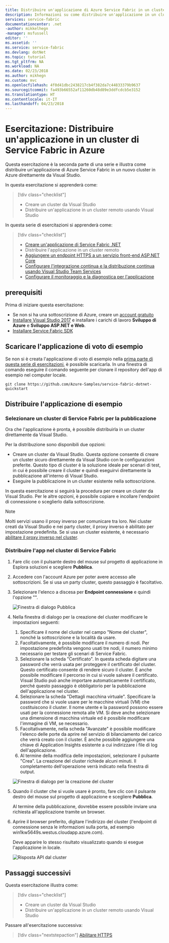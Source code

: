 ```yaml
---
title: Distribuire un'applicazione di Azure Service Fabric in un cluster da Visual Studio | Microsoft Docs
description: Informazioni su come distribuire un'applicazione in un cluster da Visual Studio
services: service-fabric
documentationcenter: .net
-author: mikkelhegn
-manager: msfussell
editor: ''
ms.assetid: ''
ms.service: service-fabric
ms.devlang: dotNet
ms.topic: tutorial
ms.tgt_pltfrm: NA
ms.workload: NA
ms.date: 02/23/2018
ms.author: mikhegn
ms.custom: mvc
ms.openlocfilehash: 4f0d41dbc2438217cb4f382da7c44833379b9637
ms.sourcegitcommit: fa493b66552af11260db48d89e3ddfcdcb5e3152
ms.translationtype: HT
ms.contentlocale: it-IT
ms.lasthandoff: 04/23/2018
---
```

# <a name="tutorial-deploy-an-application-to-a-service-fabric-cluster-in-azure"></a>Esercitazione: Distribuire un'applicazione in un cluster di Service Fabric in Azure
Questa esercitazione è la seconda parte di una serie e illustra come distribuire un'applicazione di Azure Service Fabric in un nuovo cluster in Azure direttamente da Visual Studio.

In questa esercitazione si apprenderà come:
> [!div class="checklist"]
> * Creare un cluster da Visual Studio
> * Distribuire un'applicazione in un cluster remoto usando Visual Studio


In questa serie di esercitazioni si apprenderà come:
> [!div class="checklist"]
> * [Creare un'applicazione di Service Fabric .NET](service-fabric-tutorial-create-dotnet-app.md)
> * Distribuire l'applicazione in un cluster remoto
> * [Aggiungere un endpoint HTTPS a un servizio front-end ASP.NET Core](service-fabric-tutorial-dotnet-app-enable-https-endpoint.md)
> * [Configurare l'integrazione continua e la distribuzione continua usando Visual Studio Team Services](service-fabric-tutorial-deploy-app-with-cicd-vsts.md)
> * [Configurare il monitoraggio e la diagnostica per l'applicazione](service-fabric-tutorial-monitoring-aspnet.md)


## <a name="prerequisites"></a>prerequisiti
Prima di iniziare questa esercitazione:
- Se non si ha una sottoscrizione di Azure, creare un [account gratuito](https://azure.microsoft.com/free/?WT.mc_id=A261C142F)
- [Installare Visual Studio 2017](https://www.visualstudio.com/) e installare i carichi di lavoro **Sviluppo di Azure** e **Sviluppo ASP.NET e Web**.
- [Installare Service Fabric SDK](service-fabric-get-started.md)

## <a name="download-the-voting-sample-application"></a>Scaricare l'applicazione di voto di esempio
Se non si è creata l'applicazione di voto di esempio nella [prima parte di questa serie di esercitazioni](service-fabric-tutorial-create-dotnet-app.md), è possibile scaricarla. In una finestra di comando eseguire il comando seguente per clonare il repository dell'app di esempio nel computer locale.

```
git clone https://github.com/Azure-Samples/service-fabric-dotnet-quickstart
```

## <a name="deploy-the-sample-application"></a>Distribuire l'applicazione di esempio

### <a name="select-a-service-fabric-cluster-to-which-to-publish"></a>Selezionare un cluster di Service Fabric per la pubblicazione
Ora che l'applicazione è pronta, è possibile distribuirla in un cluster direttamente da Visual Studio.

Per la distribuzione sono disponibili due opzioni:
- Creare un cluster da Visual Studio. Questa opzione consente di creare un cluster sicuro direttamente da Visual Studio con le configurazioni preferite. Questo tipo di cluster è la soluzione ideale per scenari di test, in cui è possibile creare il cluster e quindi eseguirvi direttamente la pubblicazione all'interno di Visual Studio.
- Eseguire la pubblicazione in un cluster esistente nella sottoscrizione.

In questa esercitazione si seguirà la procedura per creare un cluster da Visual Studio. Per le altre opzioni, è possibile copiare e incollare l'endpoint di connessione o sceglierlo dalla sottoscrizione.
> [!NOTE]
> Molti servizi usano il proxy inverso per comunicare tra loro. Nei cluster creati da Visual Studio e nei party cluster, il proxy inverso è abilitato per impostazione predefinita.  Se si usa un cluster esistente, è necessario [abilitare il proxy inverso nel cluster](service-fabric-reverseproxy.md#setup-and-configuration).

### <a name="deploy-the-app-to-the-service-fabric-cluster"></a>Distribuire l'app nel cluster di Service Fabric
1. Fare clic con il pulsante destro del mouse sul progetto di applicazione in Esplora soluzioni e scegliere **Pubblica**.

2. Accedere con l'account Azure per poter avere accesso alle sottoscrizioni. Se si usa un party cluster, questo passaggio è facoltativo.

3. Selezionare l'elenco a discesa per **Endpoint connessione** e quindi l'opzione "<Create New Cluster...>".
    
    ![Finestra di dialogo Pubblica](./media/service-fabric-tutorial-deploy-app-to-party-cluster/publish-app.png)
    
4. Nella finestra di dialogo per la creazione del cluster modificare le impostazioni seguenti:

    1. Specificare il nome del cluster nel campo "Nome del cluster", nonché la sottoscrizione e la località da usare.
    2. Facoltativamente, è possibile modificare il numero di nodi. Per impostazione predefinita vengono usati tre nodi, il numero minimo necessario per testare gli scenari di Service Fabric.
    3. Selezionare la scheda "Certificato". In questa scheda digitare una password che verrà usata per proteggere il certificato del cluster. Questo certificato consente di rendere sicuro il cluster. È anche possibile modificare il percorso in cui si vuole salvare il certificato. Visual Studio può anche importare automaticamente il certificato, perché questo passaggio è obbligatorio per la pubblicazione dell'applicazione nel cluster.
    4. Selezionare la scheda "Dettagli macchina virtuale". Specificare la password che si vuole usare per le macchine virtuali (VM) che costituiscono il cluster. Il nome utente e la password possono essere usati per la connessione remota alle VM. Si deve anche selezionare una dimensione di macchina virtuale ed è possibile modificare l'immagine di VM, se necessario.
    5. Facoltativamente, nella scheda "Avanzate" è possibile modificare l'elenco delle porte da aprire nel servizio di bilanciamento del carico che verrà creato con il cluster. È anche possibile aggiungere una chiave di Application Insights esistente a cui indirizzare i file di log dell'applicazione.
    6. Al termine della modifica delle impostazioni, selezionare il pulsante "Crea". La creazione del cluster richiede alcuni minuti. Il completamento dell'operazione verrà indicato nella finestra di output.
    
    ![Finestra di dialogo per la creazione del cluster](./media/service-fabric-tutorial-deploy-app-to-party-cluster/create-cluster.png)

4. Quando il cluster che si vuole usare è pronto, fare clic con il pulsante destro del mouse sul progetto di applicazione e scegliere **Pubblica**.

    Al termine della pubblicazione, dovrebbe essere possibile inviare una richiesta all'applicazione tramite un browser.

5. Aprire il browser preferito, digitare l'indirizzo del cluster (l'endpoint di connessione senza le informazioni sulla porta, ad esempio win1kw5649s.westus.cloudapp.azure.com).

    Deve apparire lo stesso risultato visualizzato quando si esegue l'applicazione in locale.

    ![Risposta API dal cluster](./media/service-fabric-tutorial-deploy-app-to-party-cluster/response-from-cluster.png)

## <a name="next-steps"></a>Passaggi successivi
Questa esercitazione illustra come:

> [!div class="checklist"]
> * Creare un cluster da Visual Studio
> * Distribuire un'applicazione in un cluster remoto usando Visual Studio

Passare all'esercitazione successiva:
> [!div class="nextstepaction"]
> [Abilitare HTTPS](service-fabric-tutorial-dotnet-app-enable-https-endpoint.md)
